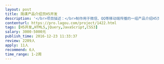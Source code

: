 ```yaml
---                
layout: post       
title: 简课产品介绍页H5开发           
description: '</br>项目描述：</br>制作用于微信、QQ等移动端传播的一组产品介绍H5页面。</br>需要团队完成设计与开发。</br></br>项目需求：</br>一、H5页面的主要内容</br> 1、【简课】产品的功能、特性，关键点为7个左右</br> 2、嵌入试用申请页面</br></br>二、基本要求</br> 1、创意新颖，有明显的主线，提供脚本</br> 2、画面干净简洁，动画流畅，场景清晰</br> 3、性能高效，资源需求尽量小</br> 4、兼容性，主流移动设备测试通过</br></br>三、提供支持</br> 1、提供素材</br> 2、提供免费试用的数据接口文档</br></br>四、人员要求</br> 1、具备HTML5响应式布局和动画经验，前端数据交互能力</br> 2、与需求方良好的沟通能力。</br>'     
contenturl: https://pro.lagou.com/project/1422.html      
tags: [H5开发,HTML5,jQuery,JavaScript,CSS3]            
salary: 3000-5000元          
publish_time: 2016-12-23 11:33:37         
review: 2209人                   
apply: 11人                   
recommend: 6人                   
time_range: 1-2周              
---                 
```

